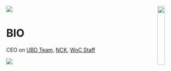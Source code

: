 ![](https://hit.yhype.me/github/profile?user_id=44925968)
<img align='right' src='https://media.discordapp.net/attachments/1041330297704304760/1045318584487903242/b261c101ef4920c448cba429295f3c28.png' width='20%'>  

# BIO
CEO on [UBD Team](https://discord.gg/VgkSS6aNae), [NCK](https://nck.gg), [WoC Staff](https://discord.gg/program)
  
![](https://komarev.com/ghpvc/?username=nckgg&color=blueviolet)
